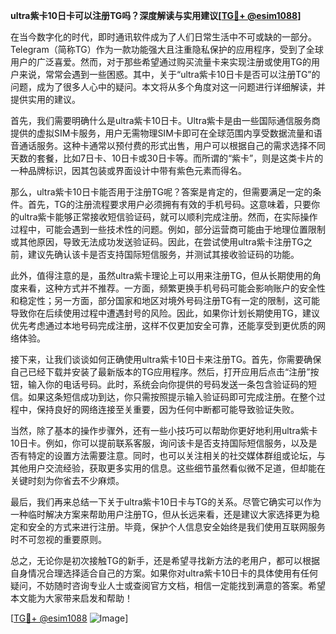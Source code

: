 **ultra紫卡10日卡可以注册TG吗？深度解读与实用建议[[TG💪+ @esim1088](https://t.me/s/esim1088)]**

在当今数字化的时代，即时通讯软件成为了人们日常生活中不可或缺的一部分。Telegram（简称TG）作为一款功能强大且注重隐私保护的应用程序，受到了全球用户的广泛喜爱。然而，对于那些希望通过购买流量卡来实现注册或使用TG的用户来说，常常会遇到一些困惑。其中，关于“ultra紫卡10日卡是否可以注册TG”的问题，成为了很多人心中的疑问。本文将从多个角度对这一问题进行详细解读，并提供实用的建议。

首先，我们需要明确什么是ultra紫卡10日卡。Ultra紫卡是由一些国际通信服务商提供的虚拟SIM卡服务，用户无需物理SIM卡即可在全球范围内享受数据流量和语音通话服务。这种卡通常以预付费的形式出售，用户可以根据自己的需求选择不同天数的套餐，比如7日卡、10日卡或30日卡等。而所谓的“紫卡”，则是这类卡片的一种品牌标识，因其包装或界面设计中带有紫色元素而得名。

那么，ultra紫卡10日卡能否用于注册TG呢？答案是肯定的，但需要满足一定的条件。首先，TG的注册流程要求用户必须拥有有效的手机号码。这意味着，只要你的ultra紫卡能够正常接收短信验证码，就可以顺利完成注册。然而，在实际操作过程中，可能会遇到一些技术性的问题。例如，部分运营商可能由于地理位置限制或其他原因，导致无法成功发送验证码。因此，在尝试使用ultra紫卡注册TG之前，建议先确认该卡是否支持国际短信服务，并测试其接收验证码的功能。

此外，值得注意的是，虽然ultra紫卡理论上可以用来注册TG，但从长期使用的角度来看，这种方式并不推荐。一方面，频繁更换手机号码可能会影响账户的安全性和稳定性；另一方面，部分国家和地区对境外号码注册TG有一定的限制，这可能导致你在后续使用过程中遭遇封号的风险。因此，如果你计划长期使用TG，建议优先考虑通过本地号码完成注册，这样不仅更加安全可靠，还能享受到更优质的网络体验。

接下来，让我们谈谈如何正确使用ultra紫卡10日卡来注册TG。首先，你需要确保自己已经下载并安装了最新版本的TG应用程序。然后，打开应用后点击“注册”按钮，输入你的电话号码。此时，系统会向你提供的号码发送一条包含验证码的短信。如果这条短信成功到达，你只需按照提示输入验证码即可完成注册。在整个过程中，保持良好的网络连接至关重要，因为任何中断都可能导致验证失败。

当然，除了基本的操作步骤外，还有一些小技巧可以帮助你更好地利用ultra紫卡10日卡。例如，你可以提前联系客服，询问该卡是否支持国际短信服务，以及是否有特定的设置方法需要注意。同时，也可以关注相关的社交媒体群组或论坛，与其他用户交流经验，获取更多实用的信息。这些细节虽然看似微不足道，但却能在关键时刻为你省去不少麻烦。

最后，我们再来总结一下关于ultra紫卡10日卡与TG的关系。尽管它确实可以作为一种临时解决方案来帮助用户注册TG，但从长远来看，还是建议大家选择更为稳定和安全的方式来进行注册。毕竟，保护个人信息安全始终是我们使用互联网服务时不可忽视的重要原则。

总之，无论你是初次接触TG的新手，还是希望寻找新方法的老用户，都可以根据自身情况合理选择适合自己的方案。如果你对ultra紫卡10日卡的具体使用有任何疑问，不妨随时咨询专业人士或查阅官方文档，相信一定能找到满意的答案。希望本文能为大家带来启发和帮助！

[[TG💪+ @esim1088](https://t.me/s/esim1088) ![Image](https://i.postimg.cc/4NQfJmqS/Snipaste-2025-05-13-00-14-12.png)]